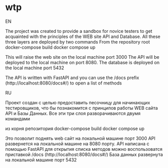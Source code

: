 # wtp
EN

The project was created to provide a sandbox for novice testers to get acquainted with the principles of the WEB site API and Database. 
All these three layers are deployed by two commands 
From the repository root 
docker-compose build
docker compose up

This will raise the web site on the local machine port 3000
The API will be deployed to the local machine on port 8080. 
The database is deployed on the local machine port 5432


The API is written with FastAPI and you can use the /docs prefix (http://localhost:8080/docs#/) 
to open a list of methods

RU

Проект создан с целью предоставить песочницу для начинающих тестировщиков, что бы познакомится с принципов работы WEB сайта API и Базы Данных. Все эти три слоя разворачиваются двумя командами 

из корня репозитория 
docker-compose build
docker compose up

Это позволит поднять web сайт на локальной машине порт 3000
API развернется на локальной машине на 8080 порту. API написана с помощью FastAPI для открытия списка методов можно воспользоватся приставкой /docs (http://localhost:8080/docs#/)
База данных развернута на локальной машине порт 5432 
